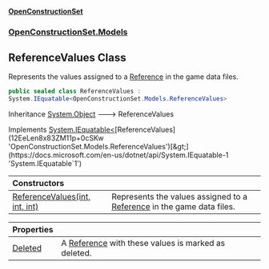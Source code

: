 #### [OpenConstructionSet](index 'index')
### [OpenConstructionSet.Models](index#OpenConstructionSet_Models 'OpenConstructionSet.Models')
## ReferenceValues Class
Represents the values assigned to a [Reference](keNdBWwXoST05c_g6wF_4w 'OpenConstructionSet.Models.Reference') in the game data files.  
```csharp
public sealed class ReferenceValues :
System.IEquatable<OpenConstructionSet.Models.ReferenceValues>
```

Inheritance [System.Object](https://docs.microsoft.com/en-us/dotnet/api/System.Object 'System.Object') &#129106; ReferenceValues  

Implements [System.IEquatable&lt;](https://docs.microsoft.com/en-us/dotnet/api/System.IEquatable-1 'System.IEquatable`1')[ReferenceValues](12EeLen8x83ZM11p+0cSKw 'OpenConstructionSet.Models.ReferenceValues')[&gt;](https://docs.microsoft.com/en-us/dotnet/api/System.IEquatable-1 'System.IEquatable`1')  

| Constructors | |
| :--- | :--- |
| [ReferenceValues(int, int, int)](9oYnttcqkYrhJJjyaCTEzw 'OpenConstructionSet.Models.ReferenceValues.ReferenceValues(int, int, int)') | Represents the values assigned to a [Reference](keNdBWwXoST05c_g6wF_4w 'OpenConstructionSet.Models.Reference') in the game data files.<br/> |

| Properties | |
| :--- | :--- |
| [Deleted](YBUM7uXe6HEhrIUQ8Ovf3g 'OpenConstructionSet.Models.ReferenceValues.Deleted') | A [Reference](keNdBWwXoST05c_g6wF_4w 'OpenConstructionSet.Models.Reference') with these values is marked as deleted.<br/> |
